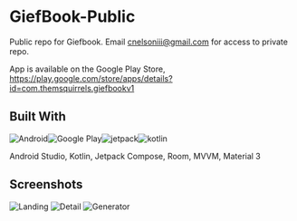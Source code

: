 # GiefBook-Public
Public repo for Giefbook. Email cnelsoniii@gmail.com for access to private repo.

App is available on the Google Play Store, https://play.google.com/store/apps/details?id=com.themsquirrels.giefbookv1

## Built With 
![Android](https://i.postimg.cc/tTmJfjgD/android-icon.png)![Google Play](https://i.postimg.cc/zBcDcnk4/gps-icon.png)![jetpack](https://i.postimg.cc/pTJVPwRb/jc-icon.png)![kotlin](https://i.postimg.cc/mrQV2wqW/kotlin-icon.png)

Android Studio, Kotlin, Jetpack Compose, Room, MVVM, Material 3

## Screenshots
![Landing](https://i.postimg.cc/TwfT1Td2/Google-Pixel-4-XL-2.png)
![Detail](https://i.postimg.cc/CKHVW9j3/Google-Pixel-4-XL.png)
![Generator](https://i.postimg.cc/qBKWYP4j/Google-Pixel-4-XL-1.png)
